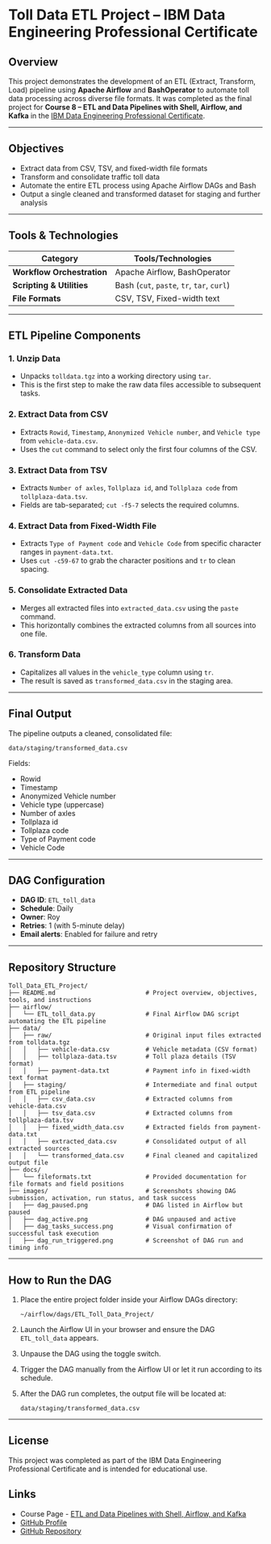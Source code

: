 # Toll Data ETL Project – IBM Data Engineering Professional Certificate

## Overview

This project demonstrates the development of an ETL (Extract, Transform, Load) pipeline using **Apache Airflow** and **BashOperator** to automate toll data processing across diverse file formats. It was completed as the final project for **Course 8 – ETL and Data Pipelines with Shell, Airflow, and Kafka** in the [IBM Data Engineering Professional Certificate](https://www.coursera.org/professional-certificates/ibm-data-engineer).

---

## Objectives

- Extract data from CSV, TSV, and fixed-width file formats
- Transform and consolidate traffic toll data
- Automate the entire ETL process using Apache Airflow DAGs and Bash
- Output a single cleaned and transformed dataset for staging and further analysis

---

## Tools & Technologies

| Category                   | Tools/Technologies                         |
| -------------------------- | ------------------------------------------ |
| **Workflow Orchestration** | Apache Airflow, BashOperator               |
| **Scripting & Utilities**  | Bash (`cut`, `paste`, `tr`, `tar`, `curl`) |
| **File Formats**           | CSV, TSV, Fixed-width text                 |

---

## ETL Pipeline Components

### 1. Unzip Data

- Unpacks `tolldata.tgz` into a working directory using `tar`.
- This is the first step to make the raw data files accessible to subsequent tasks.

### 2. Extract Data from CSV

- Extracts `Rowid`, `Timestamp`, `Anonymized Vehicle number`, and `Vehicle type` from `vehicle-data.csv`.
- Uses the `cut` command to select only the first four columns of the CSV.

### 3. Extract Data from TSV

- Extracts `Number of axles`, `Tollplaza id`, and `Tollplaza code` from `tollplaza-data.tsv`.
- Fields are tab-separated; `cut -f5-7` selects the required columns.

### 4. Extract Data from Fixed-Width File

- Extracts `Type of Payment code` and `Vehicle Code` from specific character ranges in `payment-data.txt`.
- Uses `cut -c59-67` to grab the character positions and `tr` to clean spacing.

### 5. Consolidate Extracted Data

- Merges all extracted files into `extracted_data.csv` using the `paste` command.
- This horizontally combines the extracted columns from all sources into one file.

### 6. Transform Data

- Capitalizes all values in the `vehicle_type` column using `tr`.
- The result is saved as `transformed_data.csv` in the staging area.

---

## Final Output

The pipeline outputs a cleaned, consolidated file:

```
data/staging/transformed_data.csv
```

Fields:

- Rowid
- Timestamp
- Anonymized Vehicle number
- Vehicle type (uppercase)
- Number of axles
- Tollplaza id
- Tollplaza code
- Type of Payment code
- Vehicle Code

---

## DAG Configuration

- **DAG ID**: `ETL_toll_data`
- **Schedule**: Daily
- **Owner**: Roy
- **Retries**: 1 (with 5-minute delay)
- **Email alerts**: Enabled for failure and retry

---

## Repository Structure

```plaintext
Toll_Data_ETL_Project/
├── README.md                         # Project overview, objectives, tools, and instructions
├── airflow/
│   └── ETL_toll_data.py              # Final Airflow DAG script automating the ETL pipeline
├── data/
│   ├── raw/                          # Original input files extracted from tolldata.tgz
│   │   ├── vehicle-data.csv          # Vehicle metadata (CSV format)
│   │   ├── tollplaza-data.tsv        # Toll plaza details (TSV format)
│   │   ├── payment-data.txt          # Payment info in fixed-width text format
│   ├── staging/                      # Intermediate and final output from ETL pipeline
│   │   ├── csv_data.csv              # Extracted columns from vehicle-data.csv
│   │   ├── tsv_data.csv              # Extracted columns from tollplaza-data.tsv
│   │   ├── fixed_width_data.csv      # Extracted fields from payment-data.txt
│   │   ├── extracted_data.csv        # Consolidated output of all extracted sources
│   │   └── transformed_data.csv      # Final cleaned and capitalized output file
├── docs/
│   └── fileformats.txt               # Provided documentation for file formats and field positions
├── images/                           # Screenshots showing DAG submission, activation, run status, and task success
│   ├── dag_paused.png                # DAG listed in Airflow but paused
│   ├── dag_active.png                # DAG unpaused and active
│   ├── dag_tasks_success.png         # Visual confirmation of successful task execution
│   ├── dag_run_triggered.png         # Screenshot of DAG run and timing info
```

---

## How to Run the DAG

1. Place the entire project folder inside your Airflow DAGs directory:

   ```
   ~/airflow/dags/ETL_Toll_Data_Project/
   ```

2. Launch the Airflow UI in your browser and ensure the DAG `ETL_toll_data` appears.

3. Unpause the DAG using the toggle switch.

4. Trigger the DAG manually from the Airflow UI or let it run according to its schedule.

5. After the DAG run completes, the output file will be located at:

   ```
   data/staging/transformed_data.csv
   ```

---

## License

This project was completed as part of the IBM Data Engineering Professional Certificate and is intended for educational use.

## Links

- Course Page - [ETL and Data Pipelines with Shell, Airflow, and Kafka](https://www.coursera.org/learn/etl-and-data-pipelines-shell-airflow-kafka)
- [GitHub Profile](https://github.com/royungar)
- [GitHub Repository](https://github.com/royungar/Toll_Data_ETL_Project)